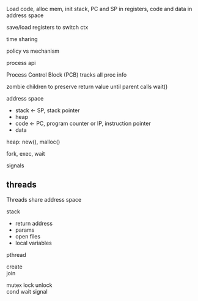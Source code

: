 ---
---
Load code, alloc mem, init stack, PC and SP in registers, code and data in address space

save/load registers to switch ctx 

time sharing 

policy vs mechanism 

process api

Process Control Block (PCB) tracks all proc info 

zombie children to preserve return value until parent calls wait()

address space 
- stack <- SP, stack pointer 
- heap
- code <- PC, program counter or IP, instruction pointer
- data

heap: new(), malloc()  

fork, exec, wait 

signals 


## threads 

Threads share address space 

stack 
- return address
- params
- open files
- local variables


pthread 

create  
join 

mutex lock unlock   
cond wait signal 

